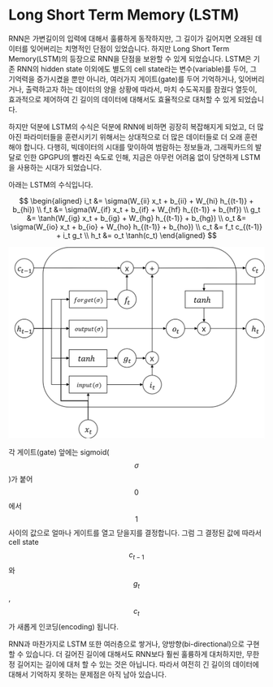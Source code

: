 # Long Short Term Memory (LSTM)

RNN은 가변길이의 입력에 대해서 훌륭하게 동작하지만, 그 길이가 길어지면 오래된 데이터를 잊어버리는 치명적인 단점이 있었습니다. 하지만 Long Short Term Memory(LSTM)의 등장으로 RNN을 단점을 보완할 수 있게 되었습니다. LSTM은 기존 RNN의 hidden state 이외에도 별도의 cell state라는 변수(variable)를 두어, 그 기억력을 증가시켰을 뿐만 아니라, 여러가지 게이트(gate)를 두어 기억하거나, 잊어버리거나, 출력하고자 하는 데이터의 양을 상황에 따라서, 마치 수도꼭지를 잠궜다 열듯이, 효과적으로 제어하여 긴 길이의 데이터에 대해서도 효율적으로 대처할 수 있게 되었습니다.

하지만 덕분에 LSTM의 수식은 덕분에 RNN에 비하면 굉장히 복잡해지게 되었고, 더 많아진 파라미터들을 훈련시키기 위해서는 상대적으로 더 많은 데이터들로 더 오래 훈련 해야 합니다. 다행히, 빅데이터의 시대를 맞이하여 범람하는 정보들과, 그래픽카드의 발달로 인한 GPGPU의 빨라진 속도로 인해, 지금은 아무런 어려움 없이 당연하게 LSTM을 사용하는 시대가 되었습니다.

아래는 LSTM의 수식입니다.

$$
\begin{aligned}
i_t &= \sigma(W_{ii} x_t + b_{ii} + W_{hi} h_{(t-1)} + b_{hi}) \\
f_t &= \sigma(W_{if} x_t + b_{if} + W_{hf} h_{(t-1)} + b_{hf}) \\
g_t &= \tanh(W_{ig} x_t + b_{ig} + W_{hg} h_{(t-1)} + b_{hg}) \\
o_t &= \sigma(W_{io} x_t + b_{io} + W_{ho} h_{(t-1)} + b_{ho}) \\
c_t &= f_t c_{(t-1)} + i_t g_t \\
h_t &= o_t \tanh(c_t)
\end{aligned}
$$

![](/assets/rnn-lstm-architecture.png)

각 게이트(gate) 앞에는 sigmoid($$\sigma$$)가 붙어 $$0$$에서 $$1$$ 사이의 값으로 얼마나 게이트를 열고 닫을지를 결정합니다. 그럼 그 결정된 값에 따라서 cell state $$c_{t-1}$$와 $$g_t$$, $$c_t$$가 새롭게 인코딩(encoding) 됩니다.

RNN과 마찬가지로 LSTM 또한 여러층으로 쌓거나, 양방향(bi-directional)으로 구현할 수 있습니다. 더 길어진 길이에 대해서도 RNN보다 훨씬 훌륭하게 대처하지만, 무한정 길어지는 길이에 대처 할 수 있는 것은 아닙니다. 따라서 여전히 긴 길이의 데이터에 대해서 기억하지 못하는 문제점은 아직 남아 있습니다.